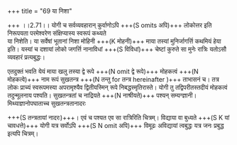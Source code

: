 +++
title = "69 या निशा"

+++
।।2.71।। योगी च सर्वव्यवहारान् कुर्वाणोऽपि +++(S omits अपि)+++ लोकोत्तर इति
निरूपयता परमेश्वरेण संक्षिप्यास्य स्वरूपं कथ्यते  
या निशेति। या सर्वेषां भूतानां निशा मोहिनी +++(K मोहनी)+++ माया तस्यां
मुनिर्जागर्त्ति कथमियं हेया इति। यस्यां च दशायां लोको जगर्त्ति नानाविधां
+++(S विविधां)+++ चेष्टां कुरुते सा मुनेः रात्रिः यतोऽसौ व्यवहारं
प्रत्यबुद्धः।  
  
एतदुक्तं भवति येयं माया खलु तस्या द्वे रूपे +++(N omit द्वे रूपे)+++ मोहकत्वं
+++(N मोहकत्वे)+++ नाम रूपं सुखतन्त्र +++(N तन्तु for तन्त्र hereinafter )+++
ताभासनं च। तत्र लोकः प्राच्यं स्वरूपमस्या अपरामृश्यैव द्वितीयस्मिन् रूपे
निबद्धस्मृतिरास्ते। योगी तु तद्विपरीतस्तदीयं मोहकत्वं तदुन्मूलनाय
पश्यति। सुखतन्त्रतां च नाद्रियते +++(N नाश्रीयते)+++ पश्यन् सम्यग्ज्ञानी।
मिथ्याज्ञानोपघाताच्च सुखतन्त्रतानादरः  
  
+++(S तन्त्रतायां नादरः)+++। एवं च पश्यत एव सा रात्रिरिति चित्रम्। विद्याया वा
बुध्यते +++(S K यां चावधत्ते)+++ योगी यत्र सर्वोऽपि +++(S N omit अपि)+++ विमूढः
अविद्यायां त्वबुद्धः यत्र जनः प्रबुद्ध इत्यपि चित्रम्।  
